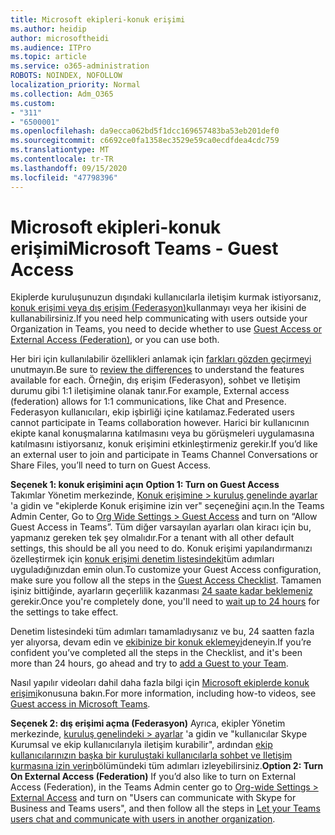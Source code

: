 ```yaml
---
title: Microsoft ekipleri-konuk erişimi
ms.author: heidip
author: microsoftheidi
ms.audience: ITPro
ms.topic: article
ms.service: o365-administration
ROBOTS: NOINDEX, NOFOLLOW
localization_priority: Normal
ms.collection: Adm_O365
ms.custom:
- "311"
- "6500001"
ms.openlocfilehash: da9ecca062bd5f1dcc169657483ba53eb201def0
ms.sourcegitcommit: c6692ce0fa1358ec3529e59ca0ecdfdea4cdc759
ms.translationtype: MT
ms.contentlocale: tr-TR
ms.lasthandoff: 09/15/2020
ms.locfileid: "47798396"
---
```

# <a name="microsoft-teams---guest-access"></a><span data-ttu-id="464ab-102">Microsoft ekipleri-konuk erişimi</span><span class="sxs-lookup"><span data-stu-id="464ab-102">Microsoft Teams - Guest Access</span></span>

<span data-ttu-id="464ab-103">Ekiplerde kuruluşunuzun dışındaki kullanıcılarla iletişim kurmak istiyorsanız, [konuk erişimi veya dış erişim (Federasyon)](https://docs.microsoft.com/microsoftteams/manage-external-access#external-access-vs-guest-access)kullanmayı veya her ikisini de kullanabilirsiniz.</span><span class="sxs-lookup"><span data-stu-id="464ab-103">If you need help communicating with users outside your Organization in Teams, you need to decide whether to use [Guest Access or External Access (Federation)](https://docs.microsoft.com/microsoftteams/manage-external-access#external-access-vs-guest-access), or you can use both.</span></span>

<span data-ttu-id="464ab-104">Her biri için kullanılabilir özellikleri anlamak için [farkları gözden geçirmeyi](https://docs.microsoft.com/microsoftteams/manage-external-access#external-access-vs-guest-access) unutmayın.</span><span class="sxs-lookup"><span data-stu-id="464ab-104">Be sure to [review the differences](https://docs.microsoft.com/microsoftteams/manage-external-access#external-access-vs-guest-access) to understand the features available for each.</span></span>  <span data-ttu-id="464ab-105">Örneğin, dış erişim (Federasyon), sohbet ve Iletişim durumu gibi 1:1 iletişimine olanak tanır.</span><span class="sxs-lookup"><span data-stu-id="464ab-105">For example, External access (federation) allows for 1:1 communications, like Chat and Presence.</span></span>  <span data-ttu-id="464ab-106">Federasyon kullanıcıları, ekip işbirliği içine katılamaz.</span><span class="sxs-lookup"><span data-stu-id="464ab-106">Federated users cannot participate in Teams collaboration however.</span></span>  <span data-ttu-id="464ab-107">Harici bir kullanıcının ekipte kanal konuşmalarına katılmasını veya bu görüşmeleri uygulamasına katılmasını istiyorsanız, konuk erişimini etkinleştirmeniz gerekir.</span><span class="sxs-lookup"><span data-stu-id="464ab-107">If you’d like an external user to join and participate in Teams Channel Conversations or Share Files, you’ll need to turn on Guest Access.</span></span>

<span data-ttu-id="464ab-108">**Seçenek 1: konuk erişimini açın** </span><span class="sxs-lookup"><span data-stu-id="464ab-108">**Option 1: Turn on Guest Access** </span></span>  
<span data-ttu-id="464ab-109">Takımlar Yönetim merkezinde, [Konuk erişimine > kuruluş genelinde ayarlar](https://admin.teams.microsoft.com/company-wide-settings/guest-configuration) 'a gidin ve "ekiplerde Konuk erişimine izin ver" seçeneğini açın.</span><span class="sxs-lookup"><span data-stu-id="464ab-109">In the Teams Admin Center, Go to [Org Wide Settings > Guest Access](https://admin.teams.microsoft.com/company-wide-settings/guest-configuration) and turn on “Allow Guest Access in Teams”.</span></span>  <span data-ttu-id="464ab-110">Tüm diğer varsayılan ayarları olan kiracı için bu, yapmanız gereken tek şey olmalıdır.</span><span class="sxs-lookup"><span data-stu-id="464ab-110">For a tenant with all other default settings, this should be all you need to do.</span></span>  <span data-ttu-id="464ab-111">Konuk erişimi yapılandırmanızı özelleştirmek için [konuk erişimi denetim listesindeki](https://docs.microsoft.com/microsoftteams/guest-access-checklist)tüm adımları uyguladığınızdan emin olun.</span><span class="sxs-lookup"><span data-stu-id="464ab-111">To customize your Guest Access configuration,  make sure you follow all the steps in the [Guest Access Checklist](https://docs.microsoft.com/microsoftteams/guest-access-checklist).</span></span> <span data-ttu-id="464ab-112">Tamamen işiniz bittiğinde, ayarların geçerlilik kazanması [24 saate kadar beklemeniz](https://docs.microsoft.com/microsoftteams/manage-guests#guest-access-latencies) gerekir.</span><span class="sxs-lookup"><span data-stu-id="464ab-112">Once you're completely done, you'll need to [wait up to 24 hours](https://docs.microsoft.com/microsoftteams/manage-guests#guest-access-latencies) for the settings to take effect.</span></span>

<span data-ttu-id="464ab-113">Denetim listesindeki tüm adımları tamamladıysanız ve bu, 24 saatten fazla yer alıyorsa, devam edin ve [ekibinize bir konuk eklemeyi](https://support.office.com/article/add-guests-to-a-team-in-teams-fccb4fa6-f864-4508-bdde-256e7384a14f#ID0EAABAAA=Desktop)deneyin.</span><span class="sxs-lookup"><span data-stu-id="464ab-113">If you’re confident you’ve completed all the steps in the Checklist, and it's been more than 24 hours, go ahead and try to [add a Guest to your Team](https://support.office.com/article/add-guests-to-a-team-in-teams-fccb4fa6-f864-4508-bdde-256e7384a14f#ID0EAABAAA=Desktop).</span></span>

<span data-ttu-id="464ab-114">Nasıl yapılır videoları dahil daha fazla bilgi için [Microsoft ekiplerde konuk erişimi](https://docs.microsoft.com/microsoftteams/guest-access)konusuna bakın.</span><span class="sxs-lookup"><span data-stu-id="464ab-114">For more information, including how-to videos, see [Guest access in Microsoft Teams](https://docs.microsoft.com/microsoftteams/guest-access).</span></span>

<span data-ttu-id="464ab-115">**Seçenek 2: dış erişimi açma (Federasyon)** Ayrıca, ekipler Yönetim merkezinde, [kuruluş genelindeki > ayarlar](https://admin.teams.microsoft.com/company-wide-settings/external-communications) 'a gidin ve "kullanıcılar Skype Kurumsal ve ekip kullanıcılarıyla iletişim kurabilir", ardından [ekip kullanıcılarınızın başka bir kuruluştaki kullanıcılarla sohbet ve Iletişim kurmasına izin verin](https://docs.microsoft.com/microsoftteams/manage-external-access#let-your-teams-users-chat-and-communicate-with-users-in-another-organization)bölümündeki tüm adımları izleyebilirsiniz.</span><span class="sxs-lookup"><span data-stu-id="464ab-115">**Option 2: Turn On External Access (Federation)** If you’d also like to turn on External Access (Federation), in the Teams Admin center go to [Org-wide Settings > External Access](https://admin.teams.microsoft.com/company-wide-settings/external-communications) and turn on "Users can communicate with Skype for Business and Teams users", and then follow all the steps in [Let your Teams users chat and communicate with users in another organization](https://docs.microsoft.com/microsoftteams/manage-external-access#let-your-teams-users-chat-and-communicate-with-users-in-another-organization).</span></span>


